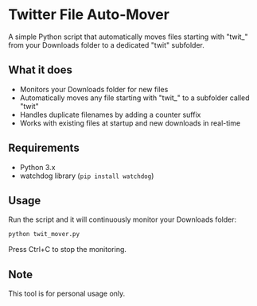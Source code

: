 # Twitter File Auto-Mover

A simple Python script that automatically moves files starting with "twit_" from your Downloads folder to a dedicated "twit" subfolder.

## What it does

- Monitors your Downloads folder for new files
- Automatically moves any file starting with "twit_" to a subfolder called "twit"
- Handles duplicate filenames by adding a counter suffix
- Works with existing files at startup and new downloads in real-time

## Requirements

- Python 3.x
- watchdog library (`pip install watchdog`)

## Usage

Run the script and it will continuously monitor your Downloads folder:

```bash
python twit_mover.py
```

Press Ctrl+C to stop the monitoring.

## Note

This tool is for personal usage only.